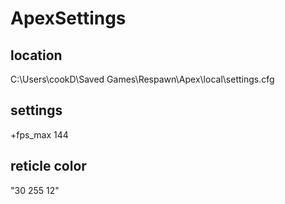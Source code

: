 # ApexSettings

## location
C:\Users\cookD\Saved Games\Respawn\Apex\local\settings.cfg

## settings
+fps_max 144

## reticle color
"30 255 12"

